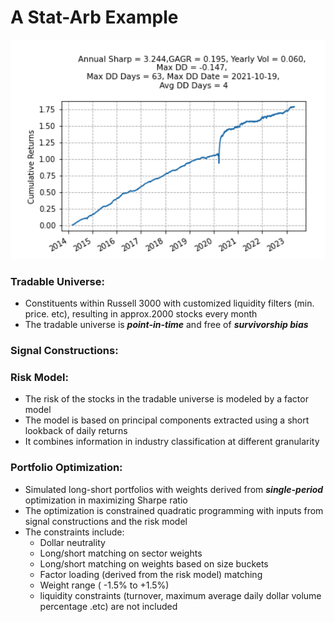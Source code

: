 # A Stat-Arb Example

![](/cum_ret.png)

### Tradable Universe:
- Constituents within Russell 3000 with customized liquidity filters (min. price. etc), resulting in approx.2000 stocks every month
- The tradable universe is ***point-in-time*** and free of ***survivorship bias***

### Signal Constructions:


### Risk Model:
- The risk of the stocks in the tradable universe is modeled by a factor model
- The model is based on principal components extracted using a short lookback of daily returns
- It combines information in industry classification at different granularity

### Portfolio Optimization:
- Simulated long-short portfolios with weights derived from ***single-period*** optimization in maximizing Sharpe ratio
- The optimization is constrained quadratic programming with inputs from signal constructions and the risk model
- The constraints include:
  * Dollar neutrality
  * Long/short matching on sector weights 
  * Long/short matching on weights based on size buckets
  * Factor loading (derived from the risk model) matching
  * Weight range ( -1.5% to +1.5%)
  * liquidity constraints (turnover, maximum average daily dollar volume percentage .etc) are not included
